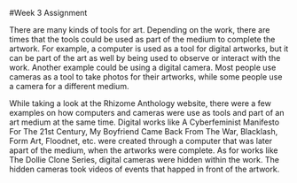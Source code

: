 #Week 3 Assignment

There are many kinds of tools for art. Depending on the work, there are times that the tools could be used as part of the medium to complete the artwork. For example, a computer is used as a tool for digital artworks, but it can be part of the art as well by being used to observe or interact with the work. Another example could be using a digital camera. Most people use cameras as a tool to take photos for their artworks, while some people use a camera for a different medium.

While taking a look at the Rhizome Anthology website, there were a few examples on how computers and cameras were use as tools and part of an art medium at the same time. Digital works like A Cyberfeminist Manifesto For The 21st Century, My Boyfriend Came Back From The War, Blacklash, Form Art, Floodnet, etc. were created through a computer that was later apart of the medium, when the artworks were complete. <!--In other words, the computer was used as a tool to create the digital works. But when the works were done and became interactive, the computer itself became a part of the art.--> As for works like The Dollie Clone Series, digital cameras were hidden within the work. The hidden cameras took videos of events that happed in front of the artwork.<!--In other words, the digital cameras were being used as both tools for one medium while being a part of a different medium at the same time.-->
